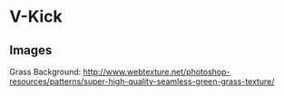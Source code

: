 V-Kick
======

Images
------

Grass Background: http://www.webtexture.net/photoshop-resources/patterns/super-high-quality-seamless-green-grass-texture/